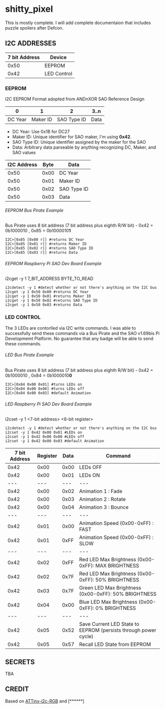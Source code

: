 # shitty_pixel
This is mostly complete. I will add complete documentaion that includes puzzle spoilers after Defcon. 

## I2C ADDRESSES

7 bit Address | Device
--- | ---
0x50 | EEPROM
0x42 | LED Control

### EEPROM

I2C EEPROM Format adopted from ANDnXOR SAO Reference Design

0 | 1 | 2 | 3..n
--- | --- | --- | ---
DC Year | Maker ID | SAO Type ID | Data

* DC Year: Use 0x1B for DC27
* Maker ID: Unique identifier for SAO maker, I'm using **0x42**.
* SAO Type ID: Unique identifier assigned by the maker for the SAO
* Data: Arbitrary data parseable by anything recognizing DC, Maker, and SAO values

I2C Address | Byte | Data
--- | --- | --- 
0x50 | 0x00 | DC Year
0x50 | 0x01| Maker ID
0x50 | 0x02| SAO Type ID
0x50 | 0x03| Data

###### EEPROM Bus Pirate Example
Bus Pirate uses 8 bit address (7 bit address plus eighth R/W bit) - 0x42 = 0b1000010 , 0x85 = 0b1000010**1** 
```
I2C>[0x85 [0x00 r]] #returns DC Year
I2C>[0x85 [0x01 r]] #returns Maker ID
I2C>[0x85 [0x02 r]] #returns SAO Type ID
I2C>[0x85 [0x03 r]] #returns Data
```
###### EEPROM Raspberry Pi SAO Dev Board Example
i2cget -y 1 7_BIT_ADDRESS BYTE_TO_READ
```
i2cdetect -y 1 #detect whether or not there's anything on the I2C bus
i2cget -y 1 0x50 0x00 #returns DC Year
i2cget -y 1 0x50 0x01 #returns Maker ID
i2cget -y 1 0x50 0x02 #returns SAO Type ID
i2cget -y 1 0x50 0x03 #returns Data
```



### LED CONTROL

The 3 LEDs are contorlled via I2C write commands. I was able to successfully send these commands via a Bus Pirate and the SAO v1.69bis Pi Developmemt Platform. No guarantee that any badge will be able to send these commands. 

###### LED Bus Pirate Example
Bus Pirate uses 8 bit address (7 bit address plus eighth R/W bit) - 0x42 = 0b1000010 , 0x84 = 0b1000010**0** 
```
I2C>[0x84 0x00 0x01] #turns LEDs on 
I2C>[0x84 0x00 0x00] #turns LEDs off
I2C>[0x84 0x00 0x03] #default Animation
```

###### LED Raspberry Pi SAO Dev Board Example
i2cset -y 1 <7-bit address> <8-bit register> <byte to be written>
```
i2cdetect -y 1 #detect whether or not there's anything on the I2C bus
i2cset -y 1 0x42 0x00 0x01 #LEDs on 
i2cset -y 1 0x42 0x00 0x00 #LEDs off
i2cset -y 1 0x42 0x00 0x03 #default Animation
```

7 bit Address | Register | Data | Command
--- | --- | --- | ---
0x42 | 0x00 | 0x00 | LEDs OFF
0x42 | 0x00 | 0x01 | LEDs ON
--- | --- | --- | ---
0x42 | 0x00 | 0x02 | Animation 1 : Fade
0x42 | 0x00 | 0x03 | Animation 2 : Rotate
0x42 | 0x00 | 0x04 | Animation 3 : Bounce
--- | --- | --- | ---
0x42 | 0x01 | 0x00 | Animation Speed (0x00-0xFF) : FAST
0x42 | 0x01 | 0xFF | Animation Speed (0x00-0xFF) : SLOW
--- | --- | --- | ---
0x42 | 0x02 | 0xFF | Red LED Max Brightness (0x00-0xFF): MAX BRIGHTNESS
0x42 | 0x02 | 0x7F | Red LED Max Brightness (0x00-0xFF): 50% BRIGHTNESS
0x42 | 0x03 | 0x7F | Green LED Max Brightness (0x00-0xFF): 50% BRIGHTNESS
0x42 | 0x04 | 0x00 | Blue LED Max Brightness (0x00-0xFF): 0% BRIGHTNESS
--- | --- | --- | ---
0x42 | 0x05 | 0x52 | Save Current LED State to EEPROM (persists through power cycle)
0x42 | 0x05 | 0x57 | Recall LED State from EEPROM

## SECRETS 
TBA

## CREDIT
Based on [ATTiny-i2c-RGB](https://github.com/G42makes/ATTiny-i2c-RGB)
and
[******]
